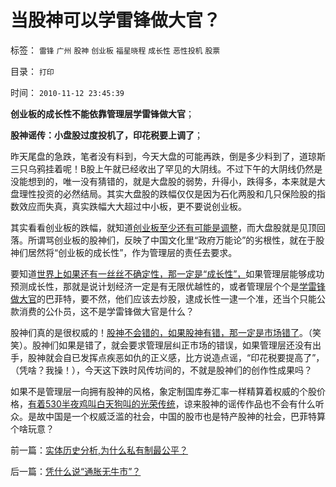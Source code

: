 # 当股神可以学雷锋做大官？

标签： `雷锋` `广州` `股神` `创业板` `福星晓程` `成长性` `恶性投机` `股票` 

目录： `打印`

时间： `2010-11-12 23:45:39`

**创业板的成长性不能依靠管理层学雷锋做大官**；

**股神谣传：小盘股过度投机了，印花税要上调了**；

昨天尾盘的急跌，笔者没有料到，今天大盘的可能再跌，倒是多少料到了，道琼斯三只乌鸦挂着呢！B股上午就已经收出了罕见的大阴线。不过下午的大阴线仍然是没能想到的，唯一没有猜错的，就是大盘股的弱势，升得小，跌得多，本来就是大盘理性投资的必然结局。其实大盘股的跌幅仅仅是因为石化两股和几只保险股的指数效应而失真，真实跌幅大大超过中小板，更不要说创业板。

其实看看创业板的跌幅，就知道[创业板至少还有可能是调整](../../../2010/9/21/创业板小非减持利好股价.md)，而大盘股就是见顶回落。所谓骂创业板的股神们，反映了中国文化里“政府万能论”的劣根性，就在于股神们居然将“创业板的成长性”，作为管理层的责任去要求。

要知道[世界上如果还有一丝丝不确定性，那一定是“成长性”，](../../../2009/4/4/“不确定性定律公式”广泛适用于社会经济政治生活.md)如果管理层能够成功预测成长性，那就是说计划经济一定是有无限优越性的，或者管理层个个是[学雷锋做大官](http://darthvad.blog.sohu.com/161146952.html)的巴菲特，要不然，他们应该去炒股，逮成长性一逮一个准，还当个只能公款消费的公仆员，这不是学雷锋做大官是什么？

股神们真的是很权威的！[股神不会错的，如果股神有错，那一定是市场错了](../../../2010/9/14/股票市场价格陪审团！.md)。（笑笑）。股神们如果是错了，就会要求管理层纠正市场的错误，如果管理层还没有出手，股神就会自已发挥点疾恶如仇的正义感，比方说造点谣，“印花税要提高了”，（凭啥？我操！），今天这下跌时风传坊间的，不就是股神们的创作性成果吗？

如果不是管理层一向拥有股神的风格，象定制国库券汇率一样精算着权威的个股价格，[有着530半夜鸡叫白天狗叫的光荣传统](../../../2007/8/30/散户赚钱就是投机吗？.md)，谅来股神的谣传作品也不会有什么听众。是故中国是一个权威泛滥的社会，中国的股市也是特产股神的社会，巴菲特算个啥玩意？



前一篇：[实体历史分析,为什么私有制最公平？](../../../2010/11/11/实体历史分析,为什么私有制最公平？.md)

后一篇：[凭什么说“通胀无牛市”？](../../../2010/11/12/凭什么说“通胀无牛市”？.md)